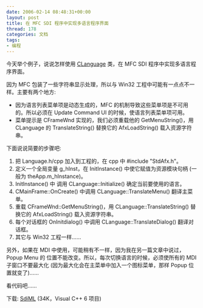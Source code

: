 ```yaml
---
date: 2006-02-14 08:48:31+00:00
layout: post
title: 在 MFC SDI 程序中实现多语言程序界面
thread: 178
categories: 文档
tags:
- 编程
---
```


今天举个例子，说说怎样使用 [CLanguage](read.php?177) 类，在 MFC SDI 程序中实现多语言程序界面。 

  


因为 MFC 包装了一些字符串显示处理，所以与 Win32 工程中可能有一点点不一样。主要有两个地方:

<!-- more -->  
  


  * 因为语言列表菜单项是动态生成的，MFC 的机制导致这些菜单项是不可用的。所以必须在 Update Command UI 的时候，使语言列表菜单项可用。 
  * 菜单提示是 CFrameWnd 实现的，我们必须重载他的 GetMenuString()，用 CLanguage 的 TranslateString() 替换它的 AfxLoadString() 载入资源字符串。 

下面说说简要的步骤吧:

  


  1. 把 Language.h/cpp 加入到工程的，在 cpp 中 #include "StdAfx.h"。 
  2. 定义一个全局变量 g_hInst，在 InitInstance() 中使它赋值为资源模块句柄 (一般为 theApp.m_hInstance)。 
  3. InitInstance() 中 调用 CLanguage::Initialize() 确定当前要使用的语言。 
  4. CMainFrame::OnCreate() 中调用 CLanguage::TranslateMenu() 翻译主菜单。 
  5. 重载 CFrameWnd::GetMenuString()，用 CLanguage::TranslateString() 替换它的 AfxLoadString() 载入资源字符串。 
  6. 每个对话框的 OnInitdialog() 中调用 CLanguage::TranslateDialog() 翻译对话框。 
  7. 其它与 Win32 工程一样……

另外，如果在 MDI 中使用，可能稍有不一样，因为我在另一篇文章中说过，Popup Menu 的 位置不能改变。所以，每次切换语言的时候，必须使所有的 MDI 子窗口不要最大化 (因为最大化会在主菜单中加入一个图标菜单，那样 Popup 位置就变了)……

  


看代码吧……  


  


下载: [SdiML](/assets/1101305671.rar) (34K，Visual C++ 6 项目) 

  

